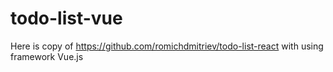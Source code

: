 # todo-list-vue
Here is copy of https://github.com/romichdmitriev/todo-list-react with using framework Vue.js
